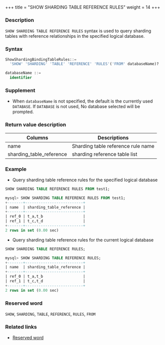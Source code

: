 +++
title = "SHOW SHARDING TABLE REFERENCE RULES"
weight = 14
+++

### Description

`SHOW SHARDING TABLE REFERENCE RULES` syntax is used to query sharding tables with reference relationships in the specified logical database.

### Syntax

```sql
ShowShardingBindingTableRules::=
  'SHOW' 'SHARDING' 'TABLE' 'REFERENCE' 'RULES'('FROM' databaseName)?

databaseName ::=
  identifier
```

### Supplement

- When `databaseName` is not specified, the default is the currently used `DATABASE`. If `DATABASE` is not used, No database selected will be prompted.

### Return value description

| Columns                 | Descriptions                        |
| ------------------------| ------------------------------------|
| name                    | Sharding table reference rule name  |
| sharding_table_reference| sharding reference table list       |

### Example

- Query sharding table reference rules for the specified logical database

```sql
SHOW SHARDING TABLE REFERENCE RULES FROM test1;
```

```sql
mysql> SHOW SHARDING TABLE REFERENCE RULES FROM test1;
+-------+--------------------------+
| name  | sharding_table_reference |
+-------+--------------------------+
| ref_0 | t_a,t_b                  |
| ref_1 | t_c,t_d                  |
+-------+--------------------------+
2 rows in set (0.00 sec)
```

- Query sharding table reference rules for the current logical database

```sql
SHOW SHARDING TABLE REFERENCE RULES;
```

```sql
mysql> SHOW SHARDING TABLE REFERENCE RULES;
+-------+--------------------------+
| name  | sharding_table_reference |
+-------+--------------------------+
| ref_0 | t_a,t_b                  |
| ref_1 | t_c,t_d                  |
+-------+--------------------------+
2 rows in set (0.00 sec)
```

### Reserved word

`SHOW`, `SHARDING`, `TABLE`, `REFERENCE`, `RULES`, `FROM`

### Related links

- [Reserved word](/en/reference/distsql/syntax/reserved-word/)

